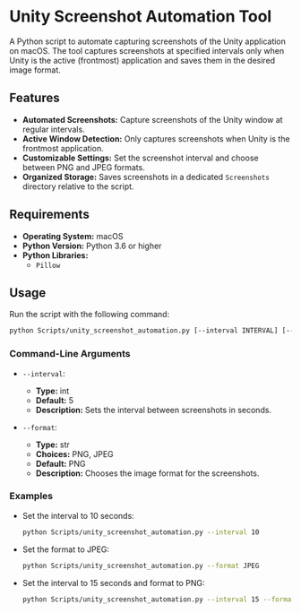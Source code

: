 # Unity Screenshot Automation Tool

A Python script to automate capturing screenshots of the Unity application on macOS. The tool captures screenshots at specified intervals only when Unity is the active (frontmost) application and saves them in the desired image format.

## Features

- **Automated Screenshots:** Capture screenshots of the Unity window at regular intervals.
- **Active Window Detection:** Only captures screenshots when Unity is the frontmost application.
- **Customizable Settings:** Set the screenshot interval and choose between PNG and JPEG formats.
- **Organized Storage:** Saves screenshots in a dedicated `Screenshots` directory relative to the script.

## Requirements

- **Operating System:** macOS
- **Python Version:** Python 3.6 or higher
- **Python Libraries:**
    - `Pillow`

## Usage

Run the script with the following command:
```sh
python Scripts/unity_screenshot_automation.py [--interval INTERVAL] [--format FORMAT]
```

### Command-Line Arguments

- `--interval`:
    - **Type:** int
    - **Default:** 5
    - **Description:** Sets the interval between screenshots in seconds.

- `--format`:
    - **Type:** str
    - **Choices:** PNG, JPEG
    - **Default:** PNG
    - **Description:** Chooses the image format for the screenshots.

### Examples

- Set the interval to 10 seconds:
    ```sh
    python Scripts/unity_screenshot_automation.py --interval 10
    ```

- Set the format to JPEG:
    ```sh
    python Scripts/unity_screenshot_automation.py --format JPEG
    ```

- Set the interval to 15 seconds and format to PNG:
    ```sh
    python Scripts/unity_screenshot_automation.py --interval 15 --format PNG
    ```
